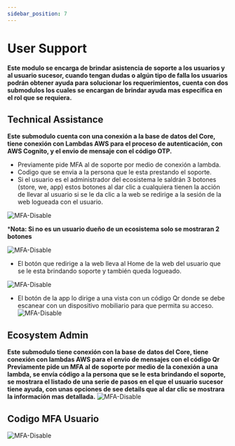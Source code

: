 ```yaml
---
sidebar_position: 7
---
```

# User Support

**Este modulo se encarga de brindar asistencia de soporte a los usuarios y al usuario sucesor, cuando tengan dudas o algún tipo de falla los usuarios podrán obtener ayuda para solucionar los requerimientos, cuenta con dos submodulos los cuales se encargan de brindar ayuda mas especifica en el rol que se requiera.**

## Technical Assistance

**Este submodulo cuenta con una conexión a la base de datos del Core, tiene conexión con Lambdas AWS para el proceso de autenticación, con AWS Cognito, y el envio de mensaje con el código OTP.**

- Previamente pide MFA al de soporte por medio de conexión a lambda.
- Codigo que se envia a la persona que le esta prestando el soporte.
- Si el usuario es el administrador del ecosistema le saldrán 3 botones (store, we, app) estos botones al dar clic a cualquiera tienen la acción de llevar al usuario si se le da clic a la web se redirige a la sesión de la web logueada con el usuario.

![MFA-Disable](/img/backoffice-user/support_technical_backoffice.png)

***Nota: Si no es un usuario dueño de un ecosistema solo se mostraran 2 botones**

![MFA-Disable](/img/backoffice-user/support_technical_backoffices.png)

- El botón que redirige a la web lleva al Home de la web del usuario que se le esta brindando soporte y también queda logueado.

![MFA-Disable](/img/backoffice-user/ecosystem_plans.png)

- El botón de la app lo dirige a una vista con un código Qr donde se debe escanear con un dispositivo mobiliario para que permita su acceso.
![MFA-Disable](/img/backoffice-user/code-qr-app.png)

## Ecosystem Admin

**Este submodulo tiene conexión con la base de datos del Core, tiene conexión con lambdas AWS para el envio de mensajes con el código Qr Previamente pide un MFA al de soporte por medio de la conexión a una lambda, se envía código a la persona que se le esta brindando el soporte, se mostrara el listado de una serie de pasos en el que el usuario sucesor tiene ayuda, con unas opciones de see details que al dar clic se mostrara la información mas detallada.**
![MFA-Disable](/img/backoffice-user/modal-verification-user-support.png)

## Codigo MFA Usuario

![MFA-Disable](/img/backoffice-user/code-user-support-verification.png)
